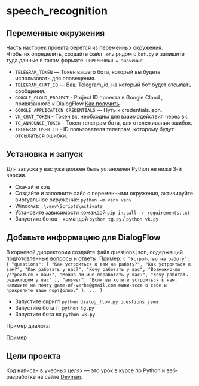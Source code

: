 # speech_recognition
 
## Переменные окружения

Часть настроек проекта берётся из переменных окружения.  
Чтобы их определить, создайте файл `.env` рядом с `bot.py` и запишите туда данные в таком формате: `ПЕРЕМЕННАЯ = значение`:  

- `TELEGRAM_TOKEN` — Токен вашего бота, который вы будете использовать для оповещения.  
- `TELEGRAM_CHAT_ID` — Ваш Telegram_id, на который бот будет отсылать сообщения.
- `GOOGLE_CLOUD_PROJECT` - Project ID проекта в Google Cloud , привязанного к DialogFlow [Как получить](https://cloud.google.com/dialogflow/es/docs/quick/setup)
- `GOOGLE_APPLICATION_CREDENTIALS` — Путь к credentials.json.
- `VK_CHAT_TOKEN` - Токен вк, необходим для взаимодействия через вк.
- `TG_ANNOUNCE_TOKEN` - Токен телеграм бота, для отслеживания ошибок.
- `TELEGRAM_USER_ID` - ID пользователя телеграм, которому будут отсылаться ошибки.


## Установка и запуск
Для запуска у вас уже должен быть установлен Python не ниже 3-й версии.  

- Скачайте код
- Создайте и заполните файл с переменными окружения, активируйте виртуальное окружение: `python -m venv venv`
- Windows: `.\venv\Scripts\activate`
- Установите зависимости командой `pip install -r requirements.txt`
- Запустите ботов - командой `python tg.py` / `python vk.py`

## Добавьте информацию для DialogFlow

В корневой дирректории создайте файл  questions.json, содержащий подготовленные вопросы и ответы.
Пример:
`
{
    "Устройство на работу": {
        "questions": [
            "Как устроиться к вам на работу?",
            "Как устроиться к вам?",
            "Как работать у вас?",
            "Хочу работать у вас",
            "Возможно-ли устроиться к вам?",
            "Можно-ли мне поработать у вас?",
            "Хочу работать редактором у вас"
        ],
        "answer": "Если вы хотите устроиться к нам, напишите на почту game-of-verbs@gmail.com мини-эссе о себе и прикрепите ваше портфолио."
    },
    ...
}
`

- Запустите скрипт `python dialog_flow.py questions.json`
- Запустите бота тг `python tg.py`
- Запустите бота вк `python vk.py`

Пример диалога:

[Пример](C:\Work_py\speech.jpg)

## Цели проекта

Код написан в учебных целях — это урок в курсе по Python и веб-разработке на сайте [Devman](https://dvmn.org).

